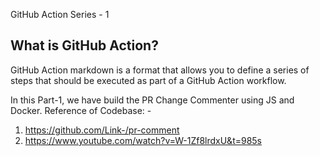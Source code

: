 GitHub Action Series - 1

## What is GitHub Action?
GitHub Action markdown is a format that allows you to define a series of steps that should be executed as part of a GitHub Action workflow.

In this Part-1, we have build the PR Change Commenter using JS and Docker. 
Reference of Codebase: -
1. https://github.com/Link-/pr-comment
2. https://www.youtube.com/watch?v=W-1Zf8lrdxU&t=985s 
